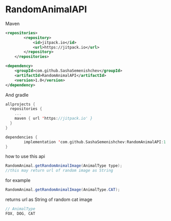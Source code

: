 # RandomAnimalAPI

Maven
```xml
<repositories>
		<repository>
		    <id>jitpack.io</id>
		    <url>https://jitpack.io</url>
		</repository>
	</repositories>

<dependency>
    <groupId>com.github.SashaSemenishchev</groupId>
    <artifactId>RandomAnimalAPI</artifactId>
    <version>1.0</version>
</dependency>
```

And gradle
```kotlin
allprojects {
  repositories {
    ...
    maven { url 'https://jitpack.io' }
  }
}

dependencies {
        implementation 'com.github.SashaSemenishchev:RandomAnimalAPI:1.0'
}
```


how to use this api

```java
RandomAnimal.getRandomAnimalImage(AnimalType type);
//this may return url of random image as String
```
for example
```java
RandomAnimal.getRandomAnimalImage(AnimalType.CAT);
```
returns url as String of random cat image

```java
// AnimalType
FOX, DOG, CAT
```
